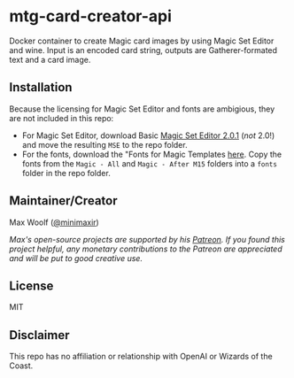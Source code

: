 # mtg-card-creator-api

Docker container to create Magic card images by using Magic Set Editor and wine. Input is an encoded card string, outputs are Gatherer-formated text and a card image.

## Installation

Because the licensing for Magic Set Editor and fonts are ambigious, they are not included in this repo:

* For Magic Set Editor, download Basic [Magic Set Editor 2.0.1](http://magicseteditor.boards.net/page/downloads) (*not* 2.0!) and move the resulting `MSE` to the repo folder.
* For the fonts, download the "Fonts for Magic Templates [here](http://msetemps.sourceforge.net/phpBB3/viewtopic.php?t=144#p601). Copy the fonts from the `Magic - All` and `Magic - After M15` folders into a `fonts` folder in the repo folder.

## Maintainer/Creator

Max Woolf ([@minimaxir](https://minimaxir.com))

*Max's open-source projects are supported by his [Patreon](https://www.patreon.com/minimaxir). If you found this project helpful, any monetary contributions to the Patreon are appreciated and will be put to good creative use.*

## License

MIT

## Disclaimer

This repo has no affiliation or relationship with OpenAI or Wizards of the Coast.
